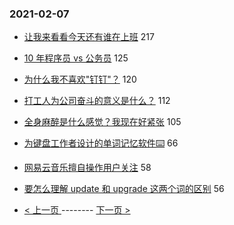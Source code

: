 ### 2021-02-07 
- [让我来看看今天还有谁在上班](https://www.v2ex.com/t/751953) 217
- [10 年程序员 vs 公务员](https://www.v2ex.com/t/751931) 125
- [为什么我不喜欢"钉钉"？](https://www.v2ex.com/t/751881) 120
- [打工人为公司奋斗的意义是什么？](https://www.v2ex.com/t/751957) 112
- [全身麻醉是什么感觉？我现在好紧张](https://www.v2ex.com/t/752040) 105
- [为键盘工作者设计的单词记忆软件⌨️](https://www.v2ex.com/t/752050) 66
- [网易云音乐擅自操作用户关注](https://www.v2ex.com/t/751929) 58
- [要怎么理解 update 和 upgrade 这两个词的区别](https://www.v2ex.com/t/751983) 56 

- [ < 上一页 ](https://github.com/able8/v2ex-hot-record/blob/master/2021-02-06.md) -------- [ 下一页 > ](https://github.com/able8/v2ex-hot-record/blob/master/2021-02-08.md)